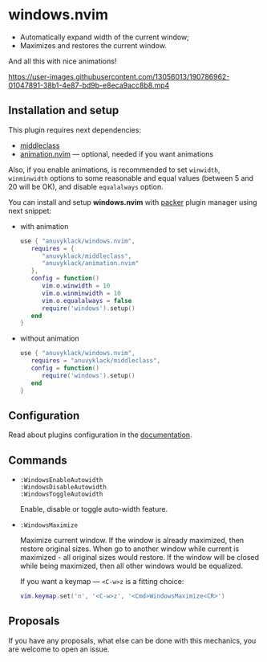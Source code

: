 # windows.nvim

- Automatically expand width of the current window;
- Maximizes and restores the current window.

And all this with nice animations!

https://user-images.githubusercontent.com/13056013/190786962-01047891-38b1-4e87-bd9b-e8eca9acc8b8.mp4

## Installation and setup

This plugin requires next dependencies:

- [middleclass](https://github.com/anuvyklack/middleclass)  
- [animation.nvim](https://github.com/anuvyklack/animation.nvim) — optional,
  needed if you want animations

Also, if you enable animations, is recommended to set `winwidth`, `winminwidth`
options to some reasonable and equal values (between 5 and 20 will be OK), and
disable `equalalways` option.

You can install and setup **windows.nvim** with [packer](https://github.com/wbthomason/packer.nvim)
plugin manager using next snippet:

- with animation
  ```lua
  use { "anuvyklack/windows.nvim",
     requires = {
        "anuvyklack/middleclass",
        "anuvyklack/animation.nvim"
     },
     config = function()
        vim.o.winwidth = 10
        vim.o.winminwidth = 10
        vim.o.equalalways = false
        require('windows').setup()
     end
  }
  ```

- without animation
  ```lua
  use { "anuvyklack/windows.nvim",
     requires = "anuvyklack/middleclass",
     config = function()
        require('windows').setup()
     end
  }
  ```

## Configuration

Read about plugins configuration in the [documentation](https://github.com/anuvyklack/windows.nvim/blob/main/doc/windows.txt).

## Commands

- `:WindowsEnableAutowidth`  
  `:WindowsDisableAutowidth`  
  `:WindowsToggleAutowidth`

  Enable, disable or toggle auto-width feature.

- `:WindowsMaximize`

  Maximize current window. If the window is already maximized, then restore
  original sizes. When go to another window while current is maximized - all
  original sizes would restore. If the window will be closed while being
  maximized, then all other windows would be equalized.

  If you want a keymap — `<C-w>z` is a fitting choice:
  ```lua
  vim.keymap.set('n', '<C-w>z', '<Cmd>WindowsMaximize<CR>')
  ```

## Proposals

If you have any proposals, what else can be done with this mechanics, you are
welcome to open an issue.
